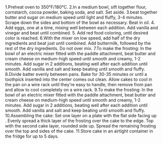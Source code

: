 1.Preheat oven to 350°F/180°C.
2.In a medium bowl, sift together flour, cornstarch, cocoa powder, baking soda, and salt. Set aside.
3.beat together butter and sugar on medium speed until light and fluffy, 3-4 minutes. Scrape down the sides and bottom of the bowl as necessary. Beat in oil. 
4. Add eggs, one at a time, mixing well between each addition. Add vanilla and vinegar and beat until combined.
5. Add red food coloring, until desired color is reached. 
6.With the mixer on low speed, add half of the dry ingredients and beat just until combined. Add buttermilk, followed by the rest of the dry ingredients. Do not over mix.
7.To make the frosting: In the bowl of an electric mixer fitted with the paddle attachment, beat butter and cream cheese on medium-high speed until smooth and creamy, 1-2 minutes. Add sugar in 2 additions, beating well after each addition until smooth. Add vanilla and salt and keep beating until smooth and fluffy.
8.Divide batter evenly between pans. Bake for 30-35 minutes or until a toothpick inserted into the center comes out clean. Allow cakes to cool in the pan on a wire rack until they're easy to handle, then remove from pan and allow to cool completely on a wire rack.
9.To make the frosting: In the bowl of an electric mixer fitted with the paddle attachment, beat butter and cream cheese on medium-high speed until smooth and creamy, 1-2 minutes. Add sugar in 2 additions, beating well after each addition until smooth. Add vanilla and salt and keep beating until smooth and fluffy.
10.Assembling the cake: Set one layer on a plate with the flat side facing up . Evenly spread a thick layer of the frosting over the cake to the edge. Top with the second cake layer, rounded side up. Spread the remaining frosting over the top and sides of the cake.
11.Store cake in an airtight container in the fridge for up to 5 days.
